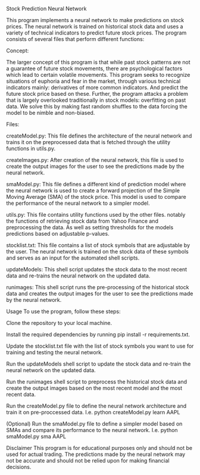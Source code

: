 Stock Prediction Neural Network

This program implements a neural network to make predictions on stock prices. The neural network is trained on historical stock data and uses a variety of technical indicators to predict future stock prices. The program consists of several files that perform different functions:

Concept:

The larger concept of this program is that while past stock patterns are not a guarantee of future stock movements,
there are psychological factors which lead to certain volatile movements. This program seeks to recognize situations of 
euphoria and fear in the market, through various technical indicators mainly: derivatives of more common indicators. And predict the future stock price based on these.
Further, the program attacks a problem that is largely overlooked traditionally in stock models: overfitting on past data.
We solve this by making fast random shuffles to the data forcing the model to be nimble and non-biased. 


Files:

createModel.py: This file defines the architecture of the neural network and trains it on the preprocessed data that is fetched through the utility functions in utils.py.

createImages.py: After creation of the neural network, this file is used to create the output images for the user to see the predictions made by the neural network.

smaModel.py: This file defines a different kind of prediction model where the neural network is used to create a forward projection of the Simple Moving Average (SMA) of the stock price. This model is used to compare the performance of the neural network to a simpler model.

utils.py: This file contains utility functions used by the other files. notably the functions of retrieving stock data from Yahoo Finance and preprocessing the data. As well as setting thresholds for the models predictions based on adjustable p-values.

stocklist.txt: This file contains a list of stock symbols that are adjustable by the user. The neural network is trained on the stock data of these symbols and serves as an input for the automated shell scripts.

updateModels: This shell script updates the stock data to the most recent data and re-trains the neural network on the updated data.

runimages: This shell script runs the pre-processing of the historical stock data and creates the output images for the user to see the predictions made by the neural network.

Usage
To use the program, follow these steps:

Clone the repository to your local machine.

Install the required dependencies by running pip install -r requirements.txt.

Update the stocklist.txt file with the list of stock symbols you want to use for training and testing the neural network.

Run the updateModels shell script to update the stock data and re-train the neural network on the updated data.

Run the runimages shell script to preprocess the historical stock data and create the output images based on the most recent model and the most recent data.

Run the createModel.py file to define the neural network architecture and train it on pre-proccessed data.
I.e. python createModel.py learn AAPL

(Optional) Run the smaModel.py file to define a simpler model based on SMAs and compare its performance to the neural network.
I.e. python smaModel.py sma AAPL

Disclaimer
This program is for educational purposes only and should not be used for actual trading. The predictions made by the neural network may not be accurate and should not be relied upon for making financial decisions.